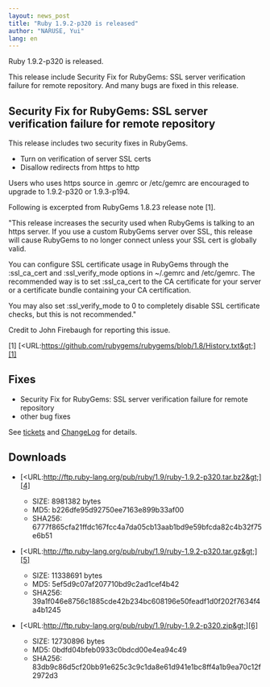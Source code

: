 ```yaml
---
layout: news_post
title: "Ruby 1.9.2-p320 is released"
author: "NARUSE, Yui"
lang: en
---
```


Ruby 1.9.2-p320 is released.

This release include Security Fix for RubyGems: SSL server verification
failure for remote repository. And many bugs are fixed in this release.

## Security Fix for RubyGems: SSL server verification failure for remote repository

This release includes two security fixes in RubyGems.

* Turn on verification of server SSL certs
* Disallow redirects from https to http

Users who uses https source in .gemrc or /etc/gemrc are encouraged to
upgrade to 1.9.2-p320 or 1.9.3-p194.

Following is excerpted from RubyGems 1.8.23 release note \[1\].

\"This release increases the security used when RubyGems is talking to
an https server. If you use a custom RubyGems server over SSL, this
release will cause RubyGems to no longer connect unless your SSL cert is
globally valid.

You can configure SSL certificate usage in RubyGems through the
:ssl\_ca\_cert and :ssl\_verify\_mode options in ~/.gemrc and
/etc/gemrc. The recommended way is to set :ssl\_ca\_cert to the CA
certificate for your server or a certificate bundle containing your CA
certification.

You may also set :ssl\_verify\_mode to 0 to completely disable SSL
certificate checks, but this is not recommended.\"

Credit to John Firebaugh for reporting this issue.

\[1\]
[&lt;URL:https://github.com/rubygems/rubygems/blob/1.8/History.txt&gt;][1]

## Fixes

* Security Fix for RubyGems: SSL server verification failure for remote
  repository
* other bug fixes

See [tickets][2] and [ChangeLog][3] for details.

## Downloads

* [&lt;URL:http://ftp.ruby-lang.org/pub/ruby/1.9/ruby-1.9.2-p320.tar.bz2&gt;][4]
  * SIZE: 8981382 bytes
  * MD5: b226dfe95d92750ee7163e899b33af00
  * SHA256:
    6777f865cfa21ffdc167fcc4a7da05cb13aab1bd9e59bfcda82c4b32f75e6b51

* [&lt;URL:http://ftp.ruby-lang.org/pub/ruby/1.9/ruby-1.9.2-p320.tar.gz&gt;][5]
  * SIZE: 11338691 bytes
  * MD5: 5ef5d9c07af207710bd9c2ad1cef4b42
  * SHA256:
    39a1f046e8756c1885cde42b234bc608196e50feadf1d0f202f7634f4a4b1245

* [&lt;URL:http://ftp.ruby-lang.org/pub/ruby/1.9/ruby-1.9.2-p320.zip&gt;][6]
  * SIZE: 12730896 bytes
  * MD5: 0bdfd04bfeb0933c0bdcd00e4ea94c49
  * SHA256:
    83db9c86d5cf20bb91e625c3c9c1da8e61d941e1bc8ff4a1b9ea70c12f2972d3



[1]: https://github.com/rubygems/rubygems/blob/1.8/History.txt 
[2]: https://bugs.ruby-lang.org/projects/ruby-192/issues?set_filter=1&amp;status_id=5 
[3]: http://svn.ruby-lang.org/repos/ruby/tags/v1_9_2_320/ChangeLog 
[4]: http://ftp.ruby-lang.org/pub/ruby/1.9/ruby-1.9.2-p320.tar.bz2 
[5]: http://ftp.ruby-lang.org/pub/ruby/1.9/ruby-1.9.2-p320.tar.gz 
[6]: http://ftp.ruby-lang.org/pub/ruby/1.9/ruby-1.9.2-p320.zip 
